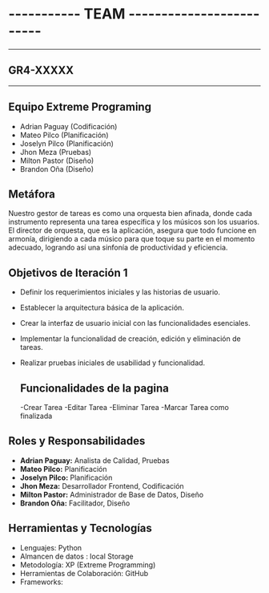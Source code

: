 # ----------- TEAM -------------------------
-----
## GR4-XXXXX
-----

## Equipo Extreme Programing
- Adrian Paguay (Codificación)
- Mateo Pilco (Planificación)
- Joselyn Pilco (Planificación)
- Jhon Meza (Pruebas)
- Milton Pastor (Diseño)
- Brandon Oña (Diseño)

## Metáfora
Nuestro gestor de tareas es como una orquesta bien afinada, donde cada instrumento representa una tarea específica y los músicos son los usuarios. El director de orquesta, que es la aplicación, asegura que todo funcione en armonía, dirigiendo a cada músico para que toque su parte en el momento adecuado, logrando así una sinfonía de productividad y eficiencia.

## Objetivos de Iteración 1
- Definir los requerimientos iniciales y las historias de usuario.
- Establecer la arquitectura básica de la aplicación.
- Crear la interfaz de usuario inicial con las funcionalidades esenciales.
- Implementar la funcionalidad de creación, edición y eliminación de tareas.
- Realizar pruebas iniciales de usabilidad y funcionalidad.

  ## Funcionalidades  de la pagina
  -Crear Tarea
  -Editar Tarea
  -Eliminar  Tarea
  -Marcar Tarea como finalizada 

## Roles y Responsabilidades
- **Adrian Paguay:** Analista de Calidad, Pruebas
- **Mateo Pilco:** Planificación
- **Joselyn Pilco:** Planificación
- **Jhon Meza:** Desarrollador Frontend, Codificación
- **Milton Pastor:** Administrador de Base de Datos, Diseño
- **Brandon Oña:** Facilitador, Diseño

## Herramientas y Tecnologías
- Lenguajes: Python
- Almancen de  datos : local Storage 
- Metodología: XP (Extreme Programming)
- Herramientas de Colaboración: GitHub
- Frameworks: 

